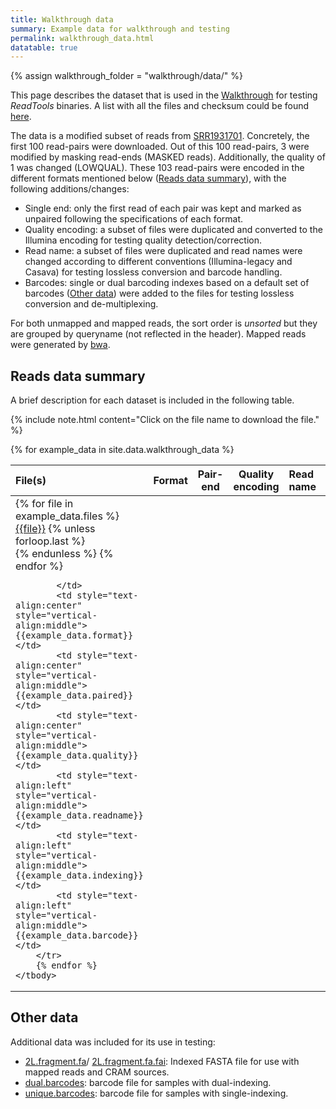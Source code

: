 ```yaml
---
title: Walkthrough data
summary: Example data for walkthrough and testing
permalink: walkthrough_data.html
datatable: true
---
```

{% assign walkthrough_folder = "walkthrough/data/" %}

This page describes the dataset that is used in the 
[Walkthrough](walkthrough.html) for testing _ReadTools_ binaries.
A list with all the files and checksum could be found 
[here]({{walkthrough_folder}}/checksum).

The data is a modified subset of reads from 
[SRR1931701](https://www.ncbi.nlm.nih.gov/sra/?term=SRR1931701).
Concretely, the first 100 read-pairs were downloaded. Out of this 100 
read-pairs, 3 were modified by masking read-ends (MASKED reads). 
Additionally,  the quality of 1 was changed (LOWQUAL).
These 103 read-pairs were encoded in the different formats 
mentioned below ([Reads data summary](#reads-data-summary)),
with the following additions/changes:

* Single end: only the first read of each pair was kept and marked as 
  unpaired following the specifications of each format.
* Quality encoding: a subset of files were duplicated and converted
  to the Illumina encoding for testing quality detection/correction.
* Read name: a subset of files were duplicated and read names were 
  changed according to different conventions (Illumina-legacy and 
  Casava) for testing lossless conversion and barcode handling.
* Barcodes: single or dual barcoding indexes based on a default set of
  barcodes ([Other data](#other-data)) were added to the files for 
  testing lossless conversion and de-multiplexing.

For both unmapped and mapped reads, the sort order is _unsorted_ but 
they are grouped by queryname (not reflected in the header). Mapped
reads were generated by [bwa]({{site.data.software.bwa}}).

## Reads data summary

A brief description for each dataset is included in the following table.

{% include note.html 
content="Click on the file name to download the file." %}

<!-- Note: Try to keep the columns to 3 or 4 columns only.
If you add 5+ columns, your table may create horizontal scrolling with 
the theme. Additionally, keep the column heading titles short. -->
<table class="display">
    <thead>
        <tr class="header">
            <th style="text-align:left" style="vertical-align:middle">File(s)</th>
            <th style="text-align:center" style="vertical-align:middle">Format</th>
            <th style="text-align:center" style="vertical-align:middle">Pair-end</th>
            <th style="text-align:center" style="vertical-align:middle">Quality<br>encoding</th>
            <th style="text-align:left" style="vertical-align:middle">Read<br>name</th>
            <th style="text-align:left" style="vertical-align:middle">Indexing</th>
            <th style="text-align:left" style="vertical-align:middle">Barcode<br>encoding</th>
        </tr>
    </thead>
    <tbody>
        {% for example_data in site.data.walkthrough_data %}
        <tr>
            <td style="text-align:left" style="vertical-align:middle">
            {% for file in example_data.files %}
                <a href="{{walkthrough_folder}}{{file}}">{{file}}</a>
                {% unless forloop.last %}<br>{% endunless %}
            {% endfor %}
                
            </td>
            <td style="text-align:center" style="vertical-align:middle">{{example_data.format}}</td>
            <td style="text-align:center" style="vertical-align:middle">{{example_data.paired}}</td>
            <td style="text-align:center" style="vertical-align:middle">{{example_data.quality}}</td>
            <td style="text-align:left" style="vertical-align:middle">{{example_data.readname}}</td>
            <td style="text-align:left" style="vertical-align:middle">{{example_data.indexing}}</td>
            <td style="text-align:left" style="vertical-align:middle">{{example_data.barcode}}</td>
        </tr>
        {% endfor %}
    </tbody>

</table>

## Other data

Additional data was included for its use in testing:

* [2L.fragment.fa]({{walkthrough_folder}}2L.fragment.fa)/
  [2L.fragment.fa.fai]({{walkthrough_folder}}2L.fragment.fa.fai): 
  Indexed FASTA file for use with mapped reads and CRAM sources.
* [dual.barcodes]({{walkthrough_folder}}dual.barcodes): barcode file 
  for samples with dual-indexing.
* [unique.barcodes]({{walkthrough_folder}}unique.barcodes): barcode 
  file for samples with single-indexing.
